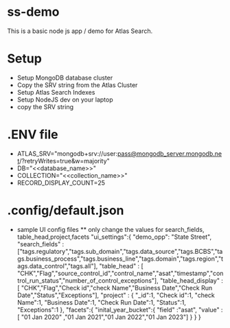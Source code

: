 # ss-demo

This is a basic node js app / demo for Atlas Search.

# Setup
- Setup MongoDB database cluster
-  Copy the SRV string from the Atlas Cluster 
-  Setup Atlas Search Indexes 
- Setup NodeJS dev on your laptop 
-  copy the SRV string 


# .ENV file

- ATLAS_SRV="mongodb+srv://user:pass@mongodb_server.mongodb.net/?retryWrites=true&w=majority"
- DB="<<database_name>>"
- COLLECTION="<<collection_name>>"
- RECORD_DISPLAY_COUNT=25

# .config/default.json
- sample UI config files
** only change the values for search_fields, table_head,project,facets
 "ui_settings":{
        "demo_opp": "State Street",
        "search_fields" : ["tags.regulatory","tags.sub_domain","tags.data_source","tags.BCBS","tags.business_process","tags.business_line","tags.domain","tags.region","tags.data_control","tags.all"],
        "table_head" : [ "CHK","Flag","source_control_id","control_name","asat","timestamp","control_run_status","number_of_control_exceptions"],
        "table_head_display" : [ "CHK","Flag","Check id","check Name","Business Date","Check Run Date","Status","Exceptions"],
        "project" : {
            "_id":1,
            "Check id":1,
            "check Name":1,
            "Business Date":1,
            "Check Run Date":1,
            "Status":1,
            "Exceptions":1
        },
        "facets":{
            "inital_year_bucket":{
                "field" :"asat",
                "value" : [ "01 Jan 2020" ,"01 Jan 2021","01 Jan 2022","01 Jan 2023"]
            }
        }
    }
